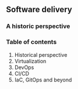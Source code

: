 ## Software delivery 
### A historic perspective


### Table of contents

1. Historical perspective
2. Virtualization
3. DevOps
4. CI/CD
5. IaC, GitOps and beyond
